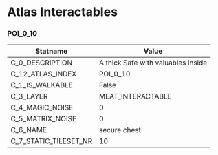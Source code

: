 

# Atlas Interactables





### POI_0_10
| Statname | Value | 
|  --  |  --  | 
| C_0_DESCRIPTION | A thick Safe with valuables inside | 
| C_12_ATLAS_INDEX | POI_0_10 | 
| C_1_IS_WALKABLE | False | 
| C_3_LAYER | MEAT_INTERACTABLE | 
| C_4_MAGIC_NOISE | 0 | 
| C_5_MATRIX_NOISE | 0 | 
| C_6_NAME | secure chest | 
| C_7_STATIC_TILESET_NR | 10 | 

